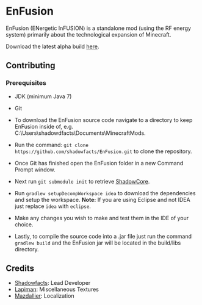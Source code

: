 # EnFusion
EnFusion (ENergetic InFUSION) is a standalone mod (using the RF energy system) primarily about the technological expansion of Minecraft.

Download the latest alpha build [here](https://drone.io/github.com/shadowfacts/EnFusion/files).

## Contributing
### Prerequisites
- JDK (minimum Java 7)
- Git


- To download the EnFusion source code navigate to a directory to keep EnFusion inside of, e.g. C:\Users\shadowdfacts\Documents\MinecraftMods.
- Run the command: `git clone https://github.com/shadowfacts/EnFusion.git` to clone the repository.
- Once Git has finished open the EnFusion folder in a new Command Prompt window.
- Next run `git submodule init` to retrieve [ShadowCore](https://github.com/shadowfacts/shadowcore).
- Run `gradlew setupDecompWorkspace idea` to download the dependencies and setup the workspace. **Note:** If you are using Eclipse and not IDEA just replace `idea` with `eclipse`.
- Make any changes you wish to make and test them in the IDE of your choice.
- Lastly, to compile the source code into a .jar file just run the command `gradlew build` and the EnFusion jar will be located in the build/libs directory.



## Credits
- [Shadowfacts](https://github.com/shadowfacts): Lead Developer
- [Lapiman](https://github.com/lapiman): Miscellaneous Textures
- [Mazdallier](https://github.com/mazdallier): Localization
